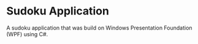 # Sudoku Application
A sudoku application that was build on Windows Presentation Foundation (WPF) using C#.
